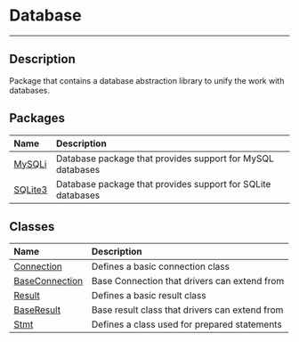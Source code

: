 # Database
____

## Description
Package that contains a database abstraction library to unify the work with databases.

## Packages
| Name | Description |
| :--- | :---------- |
| [MySQLi](mysql.md) | Database package that provides support for MySQL databases |
| [SQLite3](sqlite.md) | Database package that provides support for SQLite databases |

## Classes
| Name | Description |
| :--- | :---------- |
| [Connection](db-Connection.md) | Defines a basic connection class |
| [BaseConnection](db-BaseConnection.md) | Base Connection that drivers can extend from |
| [Result](db-Result.md) | Defines a basic result class |
| [BaseResult](db-BaseResult.md) | Base result class that drivers can extend from |
| [Stmt](db-Stmt.md) | Defines a class used for prepared statements |
